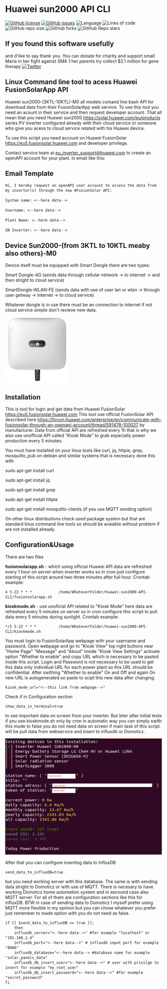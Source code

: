 # Huawei sun2000 API CLI
[![GitHub license](https://img.shields.io/github/license/BlazejosP/huawei-sun2000-API-CLI)](https://github.com/BlazejosP/huawei-sun2000-API-CLI/blob/master/LICENSE)
 [![GitHub issues](https://img.shields.io/github/issues/BlazejosP/huawei-sun2000-API-CLI)](https://github.com/BlazejosP/huawei-sun2000-API-CLI/issues)
 ![Language](https://img.shields.io/badge/made%20with-bash-green)
![Lines of code](https://img.shields.io/tokei/lines/github/BlazejosP/huawei-sun2000-API-CLI)
![GitHub repo size](https://img.shields.io/github/repo-size/BlazejosP/huawei-sun2000-API-CLI)
![GitHub forks](https://img.shields.io/github/forks/BlazejosP/huawei-sun2000-API-CLI)
![GitHub Repo stars](https://img.shields.io/github/stars/BlazejosP/huawei-sun2000-API-CLI?style=social)

If you found this software usefully 
-
and d'like to say thank you. You can donate for charity and support small Maria in her fight against SMA 1 her parents try collect $2.1 million for gene therapy
<a href="https://www.siepomaga.pl/en/maria#wplaty"><img alt="Twitter" src="https://img.shields.io/twitter/url?color=yellow&label=Small%20Maria%20versus%20SMA%20type%201&logo=github&logoColor=black&url=https%3A%2F%2Fwww.siepomaga.pl%2Fen%2Fmaria%23wplaty"></a>

Linux Command line tool to acess Huawei FusionSolarApp API
-
Huawei sun2000-(3KTL-10KTL)-M0 all models comand line bash API for download data from their FusionSolarApp web service. To use this tool you need an acount in their service and then request developer account. That all mean that you need Huawei sun2000 https://solar.huawei.com/eu/products series PV inverter configured already with their cloud service or someone who give you acess to cloud service related with his Huawei device.

To use this script you need account on Huawei FusionSolar https://eu5.fusionsolar.huawei.com and developer privilege.

Contact service team at eu_inverter_support@huawei.com to create an openAPI account for your plant. in email like this:

Email Template
-
```
Hi, I hereby request an openAPI user account to access the data from my inverter(s) through the new #FusionSolar API:

System name: <--here data--> 

Username: <--here data--> 

Plant Name: <--here data--> 

SN Inverter: <--here data-->
```

Device Sun2000-(from 3KTL to 10KTL meaby also others)-M0
-
Device itself must be equipped with Smart Dongle there are two types: 

Smart Dongle-4G (sends data through cellular network -> to internet -> and then stright to cloud service)

SmartDongle-WLAN-FE (sends data with use of user lan or wlan -> through user getway -> internet -> to cloud service)

Whatever dongle is in use there must be an connection to internet if not cloud service simple don't recieve new data. 

![Huawei-sun2000](pictures/3-10-FROUNT-Dongle.png)

Installation
-
This is tool for login and get data from Huawei FusionSolar https://eu5.fusionsolar.huawei.com
This tool use official FusionSolar API described here https://forum.huawei.com/enterprise/en/communicate-with-fusionsolar-through-an-openapi-account/thread/591478-100027 by manufacturer. Data from official API are refreshed every 1h that is why we also use unofficial API called "Kiosk Mode" to grab especially power production every 5 minutes. 

You must have installed on your linux tools like curl, jq, httpie, grep, mosquitto_pub on debian and similar systems that is necessary done this with

sudo apt-get install curl

sudo apt-get install jq

sudo apt-get install grep

sudo apt-get install httpie

sudo apt-get install mosquitto-clients (if you use MQTT sending option)

On other linux distributions check used package system but that are standard linux command line tools so should be avaiable without problem if are not installed already. 

Configuration&Usage
-
There are two files


<b>fusionsolarapp.sh</b> - which using official Huawei API data are refreshed every 1 hour on server when inverter works so in cron just configure starting of this script around two-three minutes after full hour. Crontab example:
```
4 5-22 * * *            /home/WhateverFolder/huawei-sun2000-API-CLI/fusionsolarapp.sh
```
<b>kioskmode.sh</b> - use unoficial API related to "Kiosk Mode" here data are refreshed every 5 minutes on server so in cron configure this script to pull data every 5 minutes during sunlight. Crontab example:
```
*/5 5-22 * * *          /home/WhateverFolder/huawei-sun2000-API-CLI/kioskmode.sh
```
You must login to FusionSolarApp webpage with your username and password. Open webpage and go to "Kiosk View" top right buttons near "Home Page" "Message" and "About" Inside "Kiosk View Settings" activate option "Whether to enable" and copy URL which is necessary to be pasted inside this script. Login and Password is not necessary to be used to get this data only individual URL for each power plant so this URL should be confidential. After swithing "Whether to enable" On and Off and again On new URL is autogenerated so paste to scipt this new data after changing.
```
kiosk_mode_url="<--this link from webpage-->"
```
Check if in Configuration section
```
show_data_in_terminal=true
```
to see important data on screen from your inverter. But leter after initial tests if you use kioskmode.sh only by cron in automatic way you can simply swith this mode to false you do not need data on screen if main task of this script will be pull data from webservice and insert to influxdb or Domoticz.  

![Kioskmode](pictures/kioskmode.png)

After that you can configure inserting data to InfluxDB
```
send_data_to_influxDB=true
```
but you need working server with this database. The same is with sending data stright to Domoticz or with use of MQTT.
There is necesary to have working Domoticz home automation system and in secound case also MQTT server. For all of them are configuration sections like this for influxDB. BTW in case of sending data to Domoticz I myself prefer using MQTT more flexible in my opinion but you can chose whatever you prefer just remember to made option with you do not need as false. 
```
if [[ $send_data_to_influxDB == true ]];
	then
	influxdb_server="<--here data-->" #for example "localhost" or "192.168.1.4"
	influxdb_port="<--here data-->" # influxdb input port for example "8086"
	influxdb_database="<--here data--> #database name for example "solar_panels_data" 
	influxdb_db_insert_user="<--here data-->" # user with privilge to insert for example "my_root_user" 
	influxdb_db_insert_password="<--here data-->" #for example "secret_password" 
fi
```


